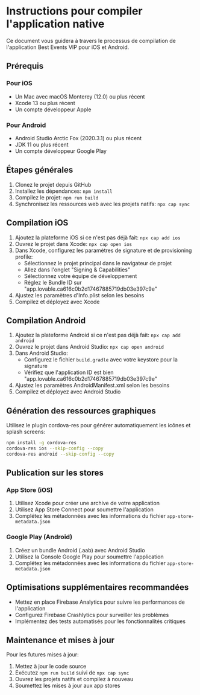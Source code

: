 
# Instructions pour compiler l'application native

Ce document vous guidera à travers le processus de compilation de l'application Best Events VIP pour iOS et Android.

## Prérequis

### Pour iOS
- Un Mac avec macOS Monterey (12.0) ou plus récent
- Xcode 13 ou plus récent
- Un compte développeur Apple

### Pour Android
- Android Studio Arctic Fox (2020.3.1) ou plus récent
- JDK 11 ou plus récent
- Un compte développeur Google Play

## Étapes générales

1. Clonez le projet depuis GitHub
2. Installez les dépendances: `npm install`
3. Compilez le projet: `npm run build`
4. Synchronisez les ressources web avec les projets natifs: `npx cap sync`

## Compilation iOS

1. Ajoutez la plateforme iOS si ce n'est pas déjà fait: `npx cap add ios`
2. Ouvrez le projet dans Xcode: `npx cap open ios`
3. Dans Xcode, configurez les paramètres de signature et de provisioning profile:
   - Sélectionnez le projet principal dans le navigateur de projet
   - Allez dans l'onglet "Signing & Capabilities"
   - Sélectionnez votre équipe de développement
   - Réglez le Bundle ID sur "app.lovable.ca616c0b2d17467885719db03e397c9e"
4. Ajustez les paramètres d'Info.plist selon les besoins
5. Compilez et déployez avec Xcode

## Compilation Android

1. Ajoutez la plateforme Android si ce n'est pas déjà fait: `npx cap add android`
2. Ouvrez le projet dans Android Studio: `npx cap open android`
3. Dans Android Studio:
   - Configurez le fichier `build.gradle` avec votre keystore pour la signature
   - Vérifiez que l'application ID est bien "app.lovable.ca616c0b2d17467885719db03e397c9e"
4. Ajustez les paramètres AndroidManifest.xml selon les besoins
5. Compilez et déployez avec Android Studio

## Génération des ressources graphiques

Utilisez le plugin cordova-res pour générer automatiquement les icônes et splash screens:

```bash
npm install -g cordova-res
cordova-res ios --skip-config --copy
cordova-res android --skip-config --copy
```

## Publication sur les stores

### App Store (iOS)
1. Utilisez Xcode pour créer une archive de votre application
2. Utilisez App Store Connect pour soumettre l'application
3. Complétez les métadonnées avec les informations du fichier `app-store-metadata.json`

### Google Play (Android)
1. Créez un bundle Android (.aab) avec Android Studio
2. Utilisez la Console Google Play pour soumettre l'application
3. Complétez les métadonnées avec les informations du fichier `app-store-metadata.json`

## Optimisations supplémentaires recommandées

- Mettez en place Firebase Analytics pour suivre les performances de l'application
- Configurez Firebase Crashlytics pour surveiller les problèmes
- Implémentez des tests automatisés pour les fonctionnalités critiques

## Maintenance et mises à jour

Pour les futures mises à jour:
1. Mettez à jour le code source
2. Exécutez `npm run build` suivi de `npx cap sync`
3. Ouvrez les projets natifs et compilez à nouveau
4. Soumettez les mises à jour aux app stores
